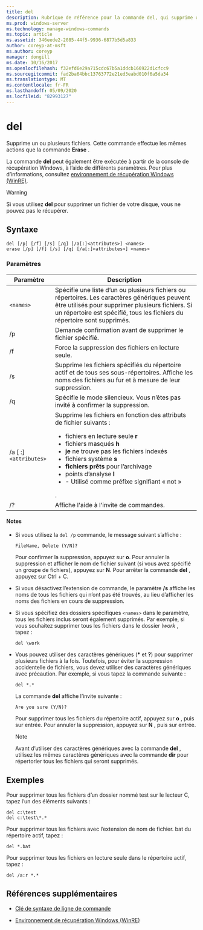 ```yaml
---
title: del
description: Rubrique de référence pour la commande del, qui supprime un ou plusieurs fichiers.
ms.prod: windows-server
ms.technology: manage-windows-commands
ms.topic: article
ms.assetid: 346eede2-2085-44f5-9936-6877b5d5a833
author: coreyp-at-msft
ms.author: coreyp
manager: dongill
ms.date: 10/16/2017
ms.openlocfilehash: f32efd6e29a715cdc67b5a1ddcb166922d1cfcc9
ms.sourcegitcommit: fad2ba64bbc13763772e21ed3eabd010f6a5da34
ms.translationtype: MT
ms.contentlocale: fr-FR
ms.lasthandoff: 05/09/2020
ms.locfileid: "82993127"
---
```

# <a name="del"></a>del

Supprime un ou plusieurs fichiers. Cette commande effectue les mêmes actions que la commande **Erase** .

La commande **del** peut également être exécutée à partir de la console de récupération Windows, à l’aide de différents paramètres. Pour plus d’informations, consultez [environnement de récupération Windows (WinRE)](https://docs.microsoft.com/windows-hardware/manufacture/desktop/windows-recovery-environment--windows-re--technical-reference).

> [!WARNING]
> Si vous utilisez **del** pour supprimer un fichier de votre disque, vous ne pouvez pas le récupérer.

## <a name="syntax"></a>Syntaxe

```
del [/p] [/f] [/s] [/q] [/a[:]<attributes>] <names>
erase [/p] [/f] [/s] [/q] [/a[:]<attributes>] <names>
```

### <a name="parameters"></a>Paramètres

| Paramètre | Description |
| --------- | ----------- |
| `<names>` | Spécifie une liste d’un ou plusieurs fichiers ou répertoires. Les caractères génériques peuvent être utilisés pour supprimer plusieurs fichiers. Si un répertoire est spécifié, tous les fichiers du répertoire sont supprimés. |
| /p | Demande confirmation avant de supprimer le fichier spécifié. |
| /f | Force la suppression des fichiers en lecture seule. |
| /s | Supprime les fichiers spécifiés du répertoire actif et de tous ses sous-répertoires. Affiche les noms des fichiers au fur et à mesure de leur suppression. |
| /q | Spécifie le mode silencieux. Vous n’êtes pas invité à confirmer la suppression. |
| /a [ :]`<attributes>` | Supprime les fichiers en fonction des attributs de fichier suivants :<ul><li>fichiers en lecture seule **r**</li><li>fichiers masqués **h**</li><li>**je** ne trouve pas les fichiers indexés</li><li>fichiers système **s**</li><li>**fichiers prêts** pour l’archivage</li><li>points d’analyse **l**</li><li>**-** Utilisé comme préfixe signifiant « not »</li></ul>. |
| /? | Affiche l'aide à l'invite de commandes. |

#### <a name="remarks"></a>Notes 

- Si vous utilisez la `del /p` commande, le message suivant s’affiche :

    `FileName, Delete (Y/N)?`

    Pour confirmer la suppression, appuyez sur **o**. Pour annuler la suppression et afficher le nom de fichier suivant (si vous avez spécifié un groupe de fichiers), appuyez sur **N**. Pour arrêter la commande **del** , appuyez sur Ctrl + C.

- Si vous désactivez l’extension de commande, le paramètre **/s** affiche les noms de tous les fichiers qui n’ont pas été trouvés, au lieu d’afficher les noms des fichiers en cours de suppression.

- Si vous spécifiez des dossiers spécifiques `<names>` dans le paramètre, tous les fichiers inclus seront également supprimés. Par exemple, si vous souhaitez supprimer tous les fichiers dans le dossier *\work* , tapez :

  ```
  del \work
  ```

- Vous pouvez utiliser des caractères génériques (**&#42;** et **?**) pour supprimer plusieurs fichiers à la fois. Toutefois, pour éviter la suppression accidentelle de fichiers, vous devez utiliser des caractères génériques avec précaution. Par exemple, si vous tapez la commande suivante :

  ```
  del *.*
  ```

  La commande **del** affiche l’invite suivante :

  `Are you sure (Y/N)?`

  Pour supprimer tous les fichiers du répertoire actif, appuyez sur **o** , puis sur entrée. Pour annuler la suppression, appuyez sur **N** , puis sur entrée.

  > [!NOTE]
  > Avant d’utiliser des caractères génériques avec la commande **del** , utilisez les mêmes caractères génériques avec la commande **dir** pour répertorier tous les fichiers qui seront supprimés.

## <a name="examples"></a>Exemples

Pour supprimer tous les fichiers d’un dossier nommé test sur le lecteur C, tapez l’un des éléments suivants :

```
del c:\test
del c:\test\*.*
```

Pour supprimer tous les fichiers avec l’extension de nom de fichier. bat du répertoire actif, tapez :

```
del *.bat
```

Pour supprimer tous les fichiers en lecture seule dans le répertoire actif, tapez :

```
del /a:r *.*
```

## <a name="additional-references"></a>Références supplémentaires

- [Clé de syntaxe de ligne de commande](command-line-syntax-key.md)

- [Environnement de récupération Windows (WinRE)](https://docs.microsoft.com/windows-hardware/manufacture/desktop/windows-recovery-environment--windows-re--technical-reference)
